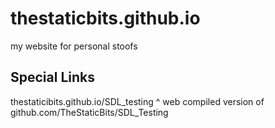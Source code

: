 # thestaticbits.github.io
my website for personal stoofs

## Special Links
thestaticibits.github.io/SDL_testing
^ web compiled version of github.com/TheStaticBits/SDL_Testing
